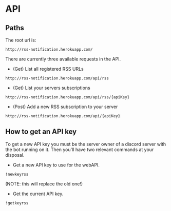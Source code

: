 # API

## Paths

The root url is:

```
http://rss-notification.herokuapp.com/
```

There are currently three available requests in the API.

- (Get) List all registered RSS URLs
```
http://rss-notification.herokuapp.com/api/rss
```

- (Get) List your servers subscriptions
```
http://rss-notification.herokuapp.com/api/rss/{apiKey}
```

- (Post) Add a new RSS subscription to your server
```
http://rss-notification.herokuapp.com/api/{apiKey}
```

## How to get an API key

To get a new API key you must be the server owner of a discord server with the bot running on it. Then you'll have two relevant commands at your disposal.

- Get a new API key to use for the webAPI.
```
!newkeyrss
```
(NOTE: this will replace the old one!)

- Get the current API key. 
```
!getkeyrss
```
